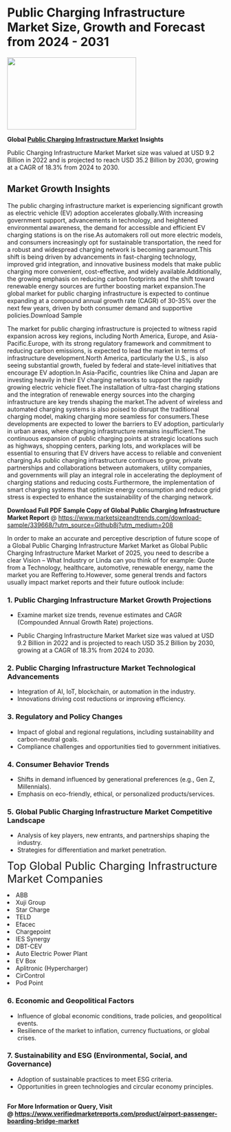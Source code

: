 <H1>Public Charging Infrastructure Market Size, Growth and Forecast from 2024 - 2031</H1><img class="aligncenter size-medium wp-image-584254" src="https://thirdeyenews.in/wp-content/uploads/2024/09/Global-Market-Research-300x168.jpeg" alt="" width="300" height="168" /><p><strong>Global&nbsp;<a href="https://www.marketsizeandtrends.com/download-sample/339668/?utm_source=Github8j?utm_medium=208">Public Charging Infrastructure Market</a> Insights</strong></p><p>Public Charging Infrastructure Market Market size was valued at USD 9.2 Billion in 2022 and is projected to reach USD 35.2 Billion by 2030, growing at a CAGR of 18.3% from 2024 to 2030.</p><p><h2>Market Growth Insights</h2> <p>The public charging infrastructure market is experiencing significant growth as electric vehicle (EV) adoption accelerates globally.With increasing government support, advancements in technology, and heightened environmental awareness, the demand for accessible and efficient EV charging stations is on the rise.As automakers roll out more electric models, and consumers increasingly opt for sustainable transportation, the need for a robust and widespread charging network is becoming paramount.This shift is being driven by advancements in fast-charging technology, improved grid integration, and innovative business models that make public charging more convenient, cost-effective, and widely available.Additionally, the growing emphasis on reducing carbon footprints and the shift toward renewable energy sources are further boosting market expansion.The global market for public charging infrastructure is expected to continue expanding at a compound annual growth rate (CAGR) of 30-35% over the next few years, driven by both consumer demand and supportive policies.Download Sample</p> <p>The market for public charging infrastructure is projected to witness rapid expansion across key regions, including North America, Europe, and Asia-Pacific.Europe, with its strong regulatory framework and commitment to reducing carbon emissions, is expected to lead the market in terms of infrastructure development.North America, particularly the U.S., is also seeing substantial growth, fueled by federal and state-level initiatives that encourage EV adoption.In Asia-Pacific, countries like China and Japan are investing heavily in their EV charging networks to support the rapidly growing electric vehicle fleet.The installation of ultra-fast charging stations and the integration of renewable energy sources into the charging infrastructure are key trends shaping the market.The advent of wireless and automated charging systems is also poised to disrupt the traditional charging model, making charging more seamless for consumers.These developments are expected to lower the barriers to EV adoption, particularly in urban areas, where charging infrastructure remains insufficient.The continuous expansion of public charging points at strategic locations such as highways, shopping centers, parking lots, and workplaces will be essential to ensuring that EV drivers have access to reliable and convenient charging.As public charging infrastructure continues to grow, private partnerships and collaborations between automakers, utility companies, and governments will play an integral role in accelerating the deployment of charging stations and reducing costs.Furthermore, the implementation of smart charging systems that optimize energy consumption and reduce grid stress is expected to enhance the sustainability of the charging network.</p><p><span class=""><strong>Download Full PDF Sample Copy of Global Public Charging Infrastructure Market Report</strong> @ <a href="https://www.marketsizeandtrends.com/download-sample/339668/?utm_source=Github8j?utm_medium=208" target="_blank">https://www.marketsizeandtrends.com/download-sample/339668/?utm_source=Github8j?utm_medium=208</a></span></p><p>In order to make an accurate and perceptive description of future scope of a Global&nbsp;Public Charging Infrastructure Market Market as Global&nbsp;Public Charging Infrastructure Market Market of 2025, you need to describe a clear Vision &ndash; What Industry or Linda can you think of for example: Quote from a Technology, healthcare, automotive, renewable energy, name the market you are Reffering to.However, some general trends and factors usually impact market reports and their future outlook include:</p><h3>1.&nbsp;<strong>Public Charging Infrastructure Market Growth Projections</strong></h3><ul><li>Examine market size trends, revenue estimates and CAGR (Compounded Annual Growth Rate) projections.</li><li><p>Public Charging Infrastructure Market Market size was valued at USD 9.2 Billion in 2022 and is projected to reach USD 35.2 Billion by 2030, growing at a CAGR of 18.3% from 2024 to 2030.</p></li></ul><h3>2.&nbsp;<strong>Public Charging Infrastructure Market Technological Advancements</strong></h3><ul><li>Integration of AI, IoT, blockchain, or automation in the industry.</li><li>Innovations driving cost reductions or improving efficiency.</li></ul><h3>3.&nbsp;<strong>Regulatory and Policy Changes</strong></h3><ul><li>Impact of global and regional regulations, including sustainability and carbon-neutral goals.</li><li>Compliance challenges and opportunities tied to government initiatives.</li></ul><h3>4.&nbsp;<strong>Consumer Behavior Trends</strong></h3><ul><li>Shifts in demand influenced by generational preferences (e.g., Gen Z, Millennials).</li><li>Emphasis on eco-friendly, ethical, or personalized products/services.</li></ul><h3>5.&nbsp;<strong>Global Public Charging Infrastructure Market Competitive Landscape</strong></h3><ul><li>Analysis of key players, new entrants, and partnerships shaping the industry.</li><li>Strategies for differentiation and market penetration.</li></ul><p data-pm-slice="1 1 []"><span style="color: inherit; font-family: inherit; font-size: 25px;">Top Global Public Charging Infrastructure Market Companies</span></p><div class="" data-test-id=""><p><li>ABB</li><li> Xuji Group</li><li> Star Charge</li><li> TELD</li><li> Efacec</li><li> Chargepoint</li><li> IES Synergy</li><li> DBT-CEV</li><li> Auto Electric Power Plant</li><li> EV Box</li><li> Aplitronic (Hypercharger)</li><li> CirControl</li><li> Pod Point</li></p></div><h3>6.&nbsp;<strong>Economic and Geopolitical Factors</strong></h3><ul><li>Influence of global economic conditions, trade policies, and geopolitical events.</li><li>Resilience of the market to inflation, currency fluctuations, or global crises.</li></ul><h3>7.&nbsp;<strong>Sustainability and ESG (Environmental, Social, and Governance)</strong></h3><ul><li>Adoption of sustainable practices to meet ESG criteria.</li><li>Opportunities in green technologies and circular economy principles.</li></ul><h2><strong style="font-size: 14px;">For More Information or Query, Visit @&nbsp;</strong><a style="background-color: #ffffff; font-size: 14px;" href="https://www.marketsizeandtrends.com/report/public-charging-infrastructure-market/" target="_blank">https://www.verifiedmarketreports.com/product/airport-passenger-boarding-bridge-market</a></h2>